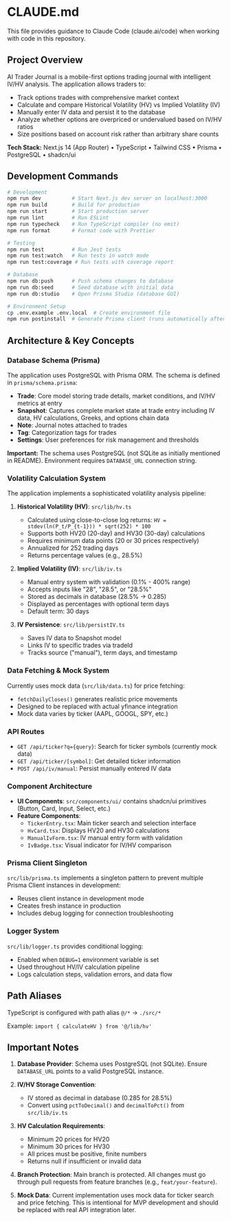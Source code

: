 # CLAUDE.md

This file provides guidance to Claude Code (claude.ai/code) when working with code in this repository.

## Project Overview

AI Trader Journal is a mobile-first options trading journal with intelligent IV/HV analysis. The application allows traders to:
- Track options trades with comprehensive market context
- Calculate and compare Historical Volatility (HV) vs Implied Volatility (IV)
- Manually enter IV data and persist it to the database
- Analyze whether options are overpriced or undervalued based on IV/HV ratios
- Size positions based on account risk rather than arbitrary share counts

**Tech Stack:** Next.js 14 (App Router) • TypeScript • Tailwind CSS • Prisma • PostgreSQL • shadcn/ui

## Development Commands

```bash
# Development
npm run dev          # Start Next.js dev server on localhost:3000
npm run build        # Build for production
npm run start        # Start production server
npm run lint         # Run ESLint
npm run typecheck    # Run TypeScript compiler (no emit)
npm run format       # Format code with Prettier

# Testing
npm run test         # Run Jest tests
npm run test:watch   # Run tests in watch mode
npm run test:coverage # Run tests with coverage report

# Database
npm run db:push      # Push schema changes to database
npm run db:seed      # Seed database with initial data
npm run db:studio    # Open Prisma Studio (database GUI)

# Environment Setup
cp .env.example .env.local  # Create environment file
npm run postinstall  # Generate Prisma client (runs automatically after install)
```

## Architecture & Key Concepts

### Database Schema (Prisma)

The application uses PostgreSQL with Prisma ORM. The schema is defined in `prisma/schema.prisma`:

- **Trade**: Core model storing trade details, market conditions, and IV/HV metrics at entry
- **Snapshot**: Captures complete market state at trade entry including IV data, HV calculations, Greeks, and options chain data
- **Note**: Journal notes attached to trades
- **Tag**: Categorization tags for trades
- **Settings**: User preferences for risk management and thresholds

**Important:** The schema uses PostgreSQL (not SQLite as initially mentioned in README). Environment requires `DATABASE_URL` connection string.

### Volatility Calculation System

The application implements a sophisticated volatility analysis pipeline:

1. **Historical Volatility (HV)**: `src/lib/hv.ts`
   - Calculated using close-to-close log returns: `HV = stdev(ln(P_t/P_{t-1})) * sqrt(252) * 100`
   - Supports both HV20 (20-day) and HV30 (30-day) calculations
   - Requires minimum data points (20 or 30 prices respectively)
   - Annualized for 252 trading days
   - Returns percentage values (e.g., 28.5%)

2. **Implied Volatility (IV)**: `src/lib/iv.ts`
   - Manual entry system with validation (0.1% - 400% range)
   - Accepts inputs like "28", "28.5", or "28.5%"
   - Stored as decimals in database (28.5% → 0.285)
   - Displayed as percentages with optional term days
   - Default term: 30 days

3. **IV Persistence**: `src/lib/persistIV.ts`
   - Saves IV data to Snapshot model
   - Links IV to specific trades via tradeId
   - Tracks source ("manual"), term days, and timestamp

### Data Fetching & Mock System

Currently uses mock data (`src/lib/data.ts`) for price fetching:
- `fetchDailyCloses()` generates realistic price movements
- Designed to be replaced with actual yfinance integration
- Mock data varies by ticker (AAPL, GOOGL, SPY, etc.)

### API Routes

- `GET /api/ticker?q={query}`: Search for ticker symbols (currently mock data)
- `GET /api/ticker/[symbol]`: Get detailed ticker information
- `POST /api/iv/manual`: Persist manually entered IV data

### Component Architecture

- **UI Components**: `src/components/ui/` contains shadcn/ui primitives (Button, Card, Input, Select, etc.)
- **Feature Components**:
  - `TickerEntry.tsx`: Main ticker search and selection interface
  - `HvCard.tsx`: Displays HV20 and HV30 calculations
  - `ManualIvForm.tsx`: IV manual entry form with validation
  - `IvBadge.tsx`: Visual indicator for IV/HV comparison

### Prisma Client Singleton

`src/lib/prisma.ts` implements a singleton pattern to prevent multiple Prisma Client instances in development:
- Reuses client instance in development mode
- Creates fresh instance in production
- Includes debug logging for connection troubleshooting

### Logger System

`src/lib/logger.ts` provides conditional logging:
- Enabled when `DEBUG=1` environment variable is set
- Used throughout HV/IV calculation pipeline
- Logs calculation steps, validation errors, and data flow

## Path Aliases

TypeScript is configured with path alias `@/*` → `./src/*`

Example: `import { calculateHV } from '@/lib/hv'`

## Important Notes

1. **Database Provider**: Schema uses PostgreSQL (not SQLite). Ensure `DATABASE_URL` points to a valid PostgreSQL instance.

2. **IV/HV Storage Convention**:
   - IV stored as decimal in database (0.285 for 28.5%)
   - Convert using `pctToDecimal()` and `decimalToPct()` from `src/lib/iv.ts`

3. **HV Calculation Requirements**:
   - Minimum 20 prices for HV20
   - Minimum 30 prices for HV30
   - All prices must be positive, finite numbers
   - Returns null if insufficient or invalid data

4. **Branch Protection**: Main branch is protected. All changes must go through pull requests from feature branches (e.g., `feat/your-feature`).

5. **Mock Data**: Current implementation uses mock data for ticker search and price fetching. This is intentional for MVP development and should be replaced with real API integration later.
